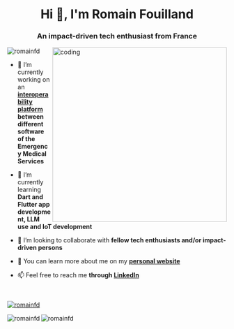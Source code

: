 <!-- Ref.: https://rahuldkjain.github.io/gh-profile-readme-generator/ -->

<h1 align="center">Hi 👋, I'm Romain Fouilland</h1>
<h3 align="center">An impact-driven tech enthusiast from France</h3>

<img align="right" alt="coding" width="400" src="https://media.tenor.com/GfSX-u7VGM4AAAAC/coding.gif">

<p align="left"> <img src="https://komarev.com/ghpvc/?username=romainfd&label=Profile%20views&color=yellow&style=flat" alt="romainfd" /> </p>

- 🔭 I’m currently working on an **[interoperability platform](https://hub.esante.gouv.fr) between different software of the Emergency Medical Services**

- 🌱 I’m currently learning **Dart and Flutter app development, LLM use and IoT development**

- 👯 I’m looking to collaborate with **fellow tech enthusiasts and/or impact-driven persons**

- 📄 You can learn more about me on my **[personal website](https://fouilland.fr)**

- 📫 Feel free to reach me **through [LinkedIn](https://www.linkedin.com/in/romainfouilland/)**

<br>

<p align="left"> <a href="https://github.com/ryo-ma/github-profile-trophy"><img src="https://github-profile-trophy.vercel.app/?username=romainfd&rank=-C&row=1" alt="romainfd" /></a> </p>

<p><img align="left" src="https://github-readme-streak-stats.herokuapp.com/?user=romainfd&" alt="romainfd" /></p>

<p><img align="center" src="https://github-readme-stats.vercel.app/api/top-langs?username=romainfd&show_icons=true&locale=en&layout=compact" alt="romainfd" /></p>

